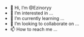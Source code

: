 - 👋 Hi, I’m @Ezinoryy
- 👀 I’m interested in ...
- 🌱 I’m currently learning ...
- 💞️ I’m looking to collaborate on ...
- 📫 How to reach me ...

<!---
Ezinoryy/Ezinoryy is a ✨ special ✨ repository because its `README.md` (this file) appears on your GitHub profile.
You can click the Preview link to take a look at your changes.
--->
